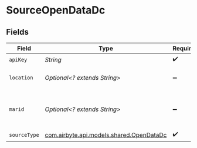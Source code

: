 # SourceOpenDataDc


## Fields

| Field                                                                         | Type                                                                          | Required                                                                      | Description                                                                   |
| ----------------------------------------------------------------------------- | ----------------------------------------------------------------------------- | ----------------------------------------------------------------------------- | ----------------------------------------------------------------------------- |
| `apiKey`                                                                      | *String*                                                                      | :heavy_check_mark:                                                            | N/A                                                                           |
| `location`                                                                    | *Optional<? extends String>*                                                  | :heavy_minus_sign:                                                            | address or place or block                                                     |
| `marid`                                                                       | *Optional<? extends String>*                                                  | :heavy_minus_sign:                                                            | A unique identifier (Master Address Repository).                              |
| `sourceType`                                                                  | [com.airbyte.api.models.shared.OpenDataDc](../../models/shared/OpenDataDc.md) | :heavy_check_mark:                                                            | N/A                                                                           |